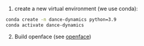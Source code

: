 1. create a new virtual environment (we use conda):

``` bash
conda create -n dance-dynamics python=3.9
conda activate dance-dynamics
```

2. Build openface (see [openface](./openface/README.md))

